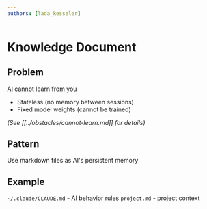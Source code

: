 ```yaml
---
authors: [lada_kesseler]
---
```


# Knowledge Document

## Problem
AI cannot learn from you
- Stateless (no memory between sessions)
- Fixed model weights (cannot be trained)

_(See [[../obstacles/cannot-learn.md]] for details)_

## Pattern
Use markdown files as AI's persistent memory

## Example
`~/.claude/CLAUDE.md` - AI behavior rules
`project.md` - project context